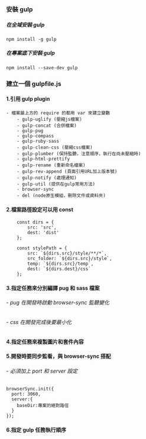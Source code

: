 ### 安裝 gulp 

##### 在全域安裝 gulp
```npm install -g gulp```

##### 在專案底下安裝 gulp
```npm install --save-dev gulp```


### 建立一個 gulpfile.js 

#### 1.引用 gulp plugin 
	- 檔案最上方的 require 的都用 var 來建立變數
		- gulp-uglify (壓縮js檔案)
		- gulp-concat (合併檔案)
		- gulp-pug 
		- gulp-compass
		- gulp-ruby-sass
		- gulp-clean-css (壓縮css檔案)
		- gulp-plumber (保持監聽，注意順序，執行在尚未壓縮時)
		- gulp-html-prettify
		- gulp-rename (重新命名檔案)
		- gulp-rev-append (頁面引用URL加上版本號)
		- gulp-notify (處理通知)
		- gulp-util (提供在gulp常用方法)
		- browser-sync
		- del (node原生模組，刪除文件或資料夾)

#### 2.檔案路徑設定可以用 const
```
	const dirs = {
	    src: 'src',
	    dest: 'dist'
	}; 

	const stylePath = {
	    src: `${dirs.src}/style/**/*`,
	    src_folder: `${dirs.src}/style`,
	    temp: `${dirs.src}/temp`,
	    dest: `${dirs.dest}/css`
	};
``` 

#### 3.指定任務來分別編譯 pug 和 sass 檔案
###### - pug 在開發時啟動 browser-sync 監聽變化
###### - css 在開發完成後要最小化

#### 4.指定任務來複製圖片和套件內容

#### 5.開發時要同步監看，與 browser-sync 搭配
###### - 必須加上 port 和 server 設定
```
browserSync.init({
  port: 3060,
  server:{
	baseDir:專案的絕對路徑
  }
});
```

#### 6.指定 gulp 任務執行順序
